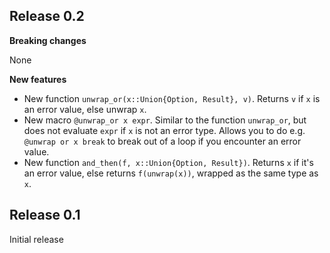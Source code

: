 ## Release 0.2
__Breaking changes__

None

__New features__

* New function `unwrap_or(x::Union{Option, Result}, v)`. Returns `v` if `x` is an error value, else unwrap `x`.
* New macro `@unwrap_or x expr`. Similar to the function `unwrap_or`, but does not evaluate `expr` if `x` is not an error type. Allows you to do e.g. `@unwrap or x break` to break out of a loop if you encounter an error value.
* New function `and_then(f, x::Union{Option, Result})`. Returns `x` if it's an error value, else returns `f(unwrap(x))`, wrapped as the same type as `x`.

## Release 0.1
Initial release

